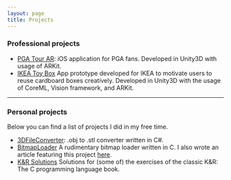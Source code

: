 ```yaml
---
layout: page
title: Projects
---
```


### Professional projects

- [PGA Tour AR](https://apps.apple.com/us/app/pga-tour-ar/id1349934082): iOS application for PGA fans. Developed in Unity3D with usage of ARKit. 
- [IKEA Toy Box](https://www.thedrum.com/news/2018/06/20/ikea-finds-practical-use-its-cardboard-box-waste-helping-kids-create-toys) App prototype developed for IKEA to motivate users to reuse cardboard boxes creatively. Developed in Unity3D with the usage of CoreML, Vision framework, and ARKit.
  
---

### Personal projects

Below you can find a list of projects I did in my free time.

- [3DFileConverter](https://github.com/LosoncziTamas/3DFileConverter): .obj to .stl converter written in C#.
- [BitmapLoader](https://github.com/LosoncziTamas/c-playground/tree/master/misc/bitmap) A rudimentary bitmap loader written in C. I also wrote an article featuring this project [here](../c/2019/10/07/bitmap-loading/).
- [K&R Solutions](https://github.com/LosoncziTamas/c-playground/tree/master/KR) Solutions for (some of) the exercises of the classic K&R: The C programming language book.
